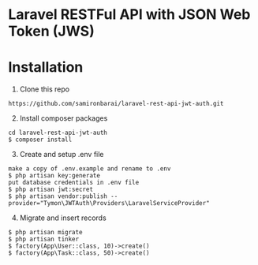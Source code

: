 # Laravel RESTFul API with JSON Web Token (JWS)

# Installation
1. Clone this repo
```
https://github.com/samironbarai/laravel-rest-api-jwt-auth.git
```

2. Install composer packages
```
cd laravel-rest-api-jwt-auth
$ composer install
```

3. Create and setup .env file
```
make a copy of .env.example and rename to .env
$ php artisan key:generate
put database credentials in .env file
$ php artisan jwt:secret
$ php artisan vendor:publish --provider="Tymon\JWTAuth\Providers\LaravelServiceProvider"
```

4. Migrate and insert records
```
$ php artisan migrate
$ php artisan tinker
$ factory(App\User::class, 10)->create()
$ factory(App\Task::class, 50)->create()
```
